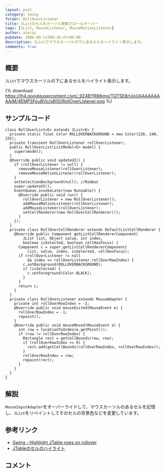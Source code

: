 ```yaml
---
layout: post
category: swing
folder: RollOverListener
title: JListのセルをカーソル移動でロールオーバー
tags: [JList, MouseListener, MouseMotionListener]
author: aterai
pubdate: 2006-09-11T09:10:47+09:00
description: JListでマウスカーソルの下にあるセルをハイライト表示します。
comments: true
---
```

## 概要
`JList`でマウスカーソルの下にあるセルをハイライト表示します。

{% download https://lh4.googleusercontent.com/_9Z4BYR88imo/TQTSE8rUioI/AAAAAAAAAiM/4EMPSFpuBVo/s800/RollOverListener.png %}

## サンプルコード
<pre class="prettyprint"><code>class RollOverList&lt;E&gt; extends JList&lt;E&gt; {
  private static final Color ROLLOVERBACKGROUND = new Color(220, 240, 255);
  private transient RollOverListener rollOverListener;
  public RollOverList(ListModel&lt;E&gt; model) {
    super(model);
  }
  @Override public void updateUI() {
    if (rollOverListener != null) {
      removeMouseListener(rollOverListener);
      removeMouseMotionListener(rollOverListener);
    }
    setSelectionBackground(null); //Nimbus
    super.updateUI();
    EventQueue.invokeLater(new Runnable() {
      @Override public void run() {
        rollOverListener = new RollOverListener();
        addMouseMotionListener(rollOverListener);
        addMouseListener(rollOverListener);
        setCellRenderer(new RollOverCellRenderer());
      }
    });
  }
  private class RollOverCellRenderer extends DefaultListCellRenderer {
    @Override public Component getListCellRendererComponent(
        JList list, Object value, int index,
        boolean isSelected, boolean cellHasFocus) {
      Component c = super.getListCellRendererComponent(
          list, value, index, isSelected, cellHasFocus);
      if (rollOverListener != null
          &amp;&amp; index == rollOverListener.rollOverRowIndex) {
        c.setBackground(ROLLOVERBACKGROUND);
        if (isSelected) {
          c.setForeground(Color.BLACK);
        }
      }
      return c;
    }
  }
  private class RollOverListener extends MouseAdapter {
    private int rollOverRowIndex = -1;
    @Override public void mouseExited(MouseEvent e) {
      rollOverRowIndex = -1;
      repaint();
    }
    @Override public void mouseMoved(MouseEvent e) {
      int row = locationToIndex(e.getPoint());
      if (row != rollOverRowIndex) {
        Rectangle rect = getCellBounds(row, row);
        if (rollOverRowIndex &gt;= 0) {
          rect.add(getCellBounds(rollOverRowIndex, rollOverRowIndex));
        }
        rollOverRowIndex = row;
        repaint(rect);
      }
    }
  }
}
</code></pre>

## 解説
`MouseInputAdapter`をオーバーライドして、マウスカーソルのあるセルを記憶し、`JList`をリペイントしてそのセルの背景色などを変更しています。

## 参考リンク
- [Swing - Highlight JTable rows on rollover](https://community.oracle.com/thread/1389010)
- [JTableのセルのハイライト](http://ateraimemo.com/Swing/CellHighlight.html)

<!-- dummy comment line for breaking list -->

## コメント

